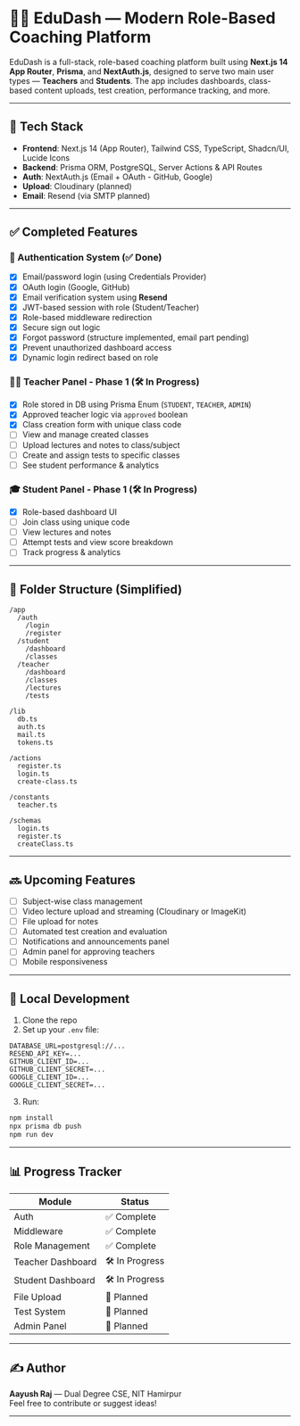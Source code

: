 # 🧑‍🏫 EduDash — Modern Role-Based Coaching Platform

EduDash is a full-stack, role-based coaching platform built using **Next.js 14 App Router**, **Prisma**, and **NextAuth.js**, designed to serve two main user types — **Teachers** and **Students**. The app includes dashboards, class-based content uploads, test creation, performance tracking, and more.

---

## 🚀 Tech Stack

- **Frontend**: Next.js 14 (App Router), Tailwind CSS, TypeScript, Shadcn/UI, Lucide Icons
- **Backend**: Prisma ORM, PostgreSQL, Server Actions & API Routes
- **Auth**: NextAuth.js (Email + OAuth - GitHub, Google)
- **Upload**: Cloudinary (planned)
- **Email**: Resend (via SMTP planned)

---

## ✅ Completed Features

### 🔐 Authentication System (✅ Done)
- [x] Email/password login (using Credentials Provider)
- [x] OAuth login (Google, GitHub)
- [x] Email verification system using **Resend**
- [x] JWT-based session with role (Student/Teacher)
- [x] Role-based middleware redirection
- [x] Secure sign out logic
- [x] Forgot password (structure implemented, email part pending)
- [x] Prevent unauthorized dashboard access
- [x] Dynamic login redirect based on role

### 🧑‍🏫 Teacher Panel - Phase 1 (🛠 In Progress)
- [x] Role stored in DB using Prisma Enum (`STUDENT`, `TEACHER`, `ADMIN`)
- [x] Approved teacher logic via `approved` boolean
- [x] Class creation form with unique class code
- [ ] View and manage created classes
- [ ] Upload lectures and notes to class/subject
- [ ] Create and assign tests to specific classes
- [ ] See student performance & analytics

### 🎓 Student Panel - Phase 1 (🛠 In Progress)
- [x] Role-based dashboard UI
- [ ] Join class using unique code
- [ ] View lectures and notes
- [ ] Attempt tests and view score breakdown
- [ ] Track progress & analytics

---

## 📁 Folder Structure (Simplified)

```
/app
  /auth
    /login
    /register
  /student
    /dashboard
    /classes
  /teacher
    /dashboard
    /classes
    /lectures
    /tests

/lib
  db.ts
  auth.ts
  mail.ts
  tokens.ts

/actions
  register.ts
  login.ts
  create-class.ts

/constants
  teacher.ts

/schemas
  login.ts
  register.ts
  createClass.ts
```

---

## 🔜 Upcoming Features

- [ ] Subject-wise class management
- [ ] Video lecture upload and streaming (Cloudinary or ImageKit)
- [ ] File upload for notes
- [ ] Automated test creation and evaluation
- [ ] Notifications and announcements panel
- [ ] Admin panel for approving teachers
- [ ] Mobile responsiveness

---

## 🧪 Local Development

1. Clone the repo  
2. Set up your `.env` file:
```env
DATABASE_URL=postgresql://...
RESEND_API_KEY=...
GITHUB_CLIENT_ID=...
GITHUB_CLIENT_SECRET=...
GOOGLE_CLIENT_ID=...
GOOGLE_CLIENT_SECRET=...
```

3. Run:
```bash
npm install
npx prisma db push
npm run dev
```

---

## 📊 Progress Tracker

| Module            | Status          |
|-------------------|------------------|
| Auth              | ✅ Complete      |
| Middleware        | ✅ Complete      |
| Role Management   | ✅ Complete      |
| Teacher Dashboard | 🛠 In Progress   |
| Student Dashboard | 🛠 In Progress   |
| File Upload       | 🚧 Planned       |
| Test System       | 🚧 Planned       |
| Admin Panel       | 🚧 Planned       |

---

## ✍️ Author

**Aayush Raj** — Dual Degree CSE, NIT Hamirpur  
Feel free to contribute or suggest ideas!

---